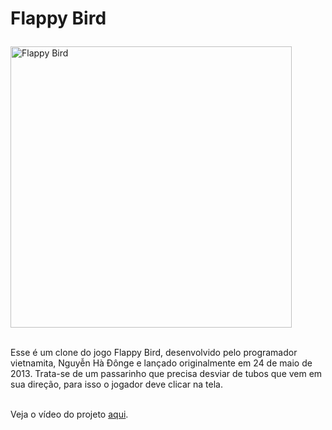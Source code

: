 # <p translate="no"> <b> Flappy Bird </b></p>
  
<img src="https://github.com/user-attachments/assets/3bf800be-898b-44b1-8b8f-7591bb225ec7" width="450" height="auto" alt="Flappy Bird">

<br>
<br>

<p translate="yes"> Esse é um clone do jogo Flappy Bird, desenvolvido pelo programador vietnamita, Nguyễn Hà Đônge e lançado originalmente em 24 de maio de 2013. Trata-se de um passarinho que precisa desviar de tubos que vem em sua direção, para isso o jogador deve clicar na tela.<p>
<br>
Veja o vídeo do projeto <a href="https://www.instagram.com/p/CVOMAJ2Dr1z/" target="_blank">aqui</a>.
